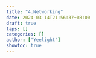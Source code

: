 ```yaml
---
title: "4.Networking"
date: 2024-03-14T21:56:37+08:00
draft: true
taps: []
categories: []
author: ["Yeelight"]
showtoc: true
---
```

